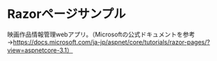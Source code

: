 # Razorページサンプル
映画作品情報管理webアプリ。（Microsoftの公式ドキュメントを参考→https://docs.microsoft.com/ja-jp/aspnet/core/tutorials/razor-pages/?view=aspnetcore-3.1）
